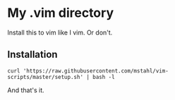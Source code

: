 # My .vim directory

Install this to vim like I vim. Or don't.

## Installation

    curl 'https://raw.githubusercontent.com/mstahl/vim-scripts/master/setup.sh' | bash -l

And that's it.
